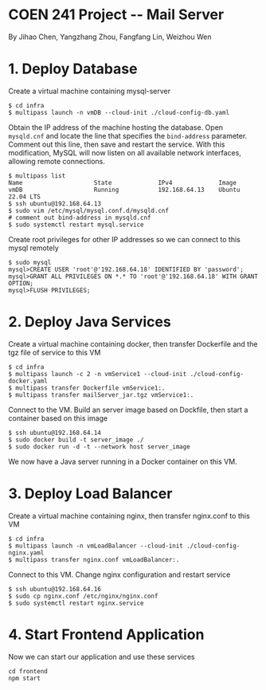 # COEN 241 Project -- Mail Server

By Jihao Chen, Yangzhang Zhou, Fangfang Lin, Weizhou Wen


# 1. Deploy Database

Create a virtual machine containing mysql-server

```
$ cd infra
$ multipass launch -n vmDB --cloud-init ./cloud-config-db.yaml
```

Obtain the IP address of the machine hosting the database. Open `mysqld.cnf` and locate the line that specifies the `bind-address` parameter. Comment out this line, then save and restart the service. With this modification, MySQL will now listen on all available network interfaces, allowing remote connections.

```
$ multipass list
Name                    State             IPv4             Image
vmDB                    Running           192.168.64.13    Ubuntu 22.04 LTS
$ ssh ubuntu@192.168.64.13
$ sudo vim /etc/mysql/mysql.conf.d/mysqld.cnf
# comment out bind-address in mysqld.cnf
$ sudo systemctl restart mysql.service
```

Create root privileges for other IP addresses so we can connect to this mysql remotely 

```
$ sudo mysql
mysql>CREATE USER 'root'@'192.168.64.18' IDENTIFIED BY 'password';
mysql>GRANT ALL PRIVILEGES ON *.* TO 'root'@'192.168.64.18' WITH GRANT OPTION;
mysql>FLUSH PRIVILEGES;
```

# 2. Deploy Java Services

Create a virtual machine containing docker, then transfer Dockerfile and the tgz file of service to this VM

```
$ cd infra
$ multipass launch -c 2 -n vmService1 --cloud-init ./cloud-config-docker.yaml
$ multipass transfer Dockerfile vmService1:.
$ multipass transfer mailServer_jar.tgz vmService1:.
```

Connect to the VM. Build an server image based on Dockfile, then start a container based on this image
```
$ ssh ubuntu@192.168.64.14
$ sudo docker build -t server_image ./
$ sudo docker run -d -t --network host server_image
```

We now have a Java server running in a Docker container on this VM.

# 3. Deploy Load Balancer

Create a virtual machine containing nginx, then transfer nginx.conf to this VM

```
$ cd infra
$ multipass launch -n vmLoadBalancer --cloud-init ./cloud-config-nginx.yaml
$ multipass transfer nginx.conf vmLoadBalancer:.
```

Connect to this VM. Change nginx configuration and restart service
```
$ ssh ubuntu@192.168.64.16
$ sudo cp nginx.conf /etc/nginx/nginx.conf
$ sudo systemctl restart nginx.service
```

# 4. Start Frontend Application

Now we can start our application and use these services

```
cd frontend
npm start
```
